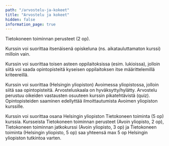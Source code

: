 ```yaml
---
path: "/arvostelu-ja-kokeet"
title: "Arvostelu ja kokeet"
hidden: false
information_page: true
---
```


Tietokoneen toiminnan perusteet (2 op).

Kurssin voi suorittaa itsenäisenä opiskeluna (ns. aikatauluttamaton kurssi) milloin vain.

Kurssin voi suorittaa toisen asteen oppilaitoksissa (esim. lukioissa), jolloin siitä voi saada opintopisteitä kyseisen oppilaitoksen itse määrittelemillä kriteereillä.

Kurssin voi suorittaa (Helsingin yliopiston) Avoimessa yliopistossa, jolloin siitä saa opintopisteitä. Arvosteluskaala on hyväksytty/hylätty. Arvostelu perustuu oikeiden vastausten osuuteen kurssin pikatehtävistä (quiz). Opintopisteiden saaminen edellyttää ilmoittautumista Avoimen yliopiston kurssille.

Kurssin voi suorittaa osana Helsingin yliopiston Tietokoneen toiminta (5 op) kurssia. Kursseista Tietokoneen toiminnan perusteet (Avoin yliopisto, 2 op), Tietokoneen toiminnan jatkokurssi (Avoin yliopisto, 3 op) ja Tietokoneen toiminta (Helsingin yliopisto, 5 op) saa yhteensä max 5 op Helsingin yliopiston tutkintoa varten.
